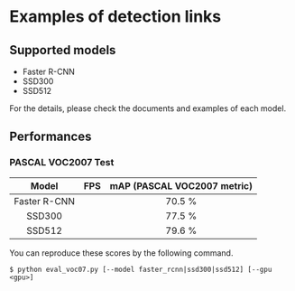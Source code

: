 # Examples of detection links

## Supported models
- Faster R-CNN
- SSD300
- SSD512

For the details, please check the documents and examples of each model.

## Performances

### PASCAL VOC2007 Test

| Model | FPS | mAP (PASCAL VOC2007 metric) |
|:-:|:-:|:-:|
| Faster R-CNN | | 70.5 % |
| SSD300 | | 77.5 % |
| SSD512 | | 79.6 % |

You can reproduce these scores by the following command.
```
$ python eval_voc07.py [--model faster_rcnn|ssd300|ssd512] [--gpu <gpu>]
```
